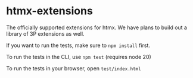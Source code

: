 # htmx-extensions
The officially supported extensions for htmx. We have plans to build out a library of 3P extensions as well.

If you want to run the tests, make sure to `npm install` first.

To run the tests in the CLI, use `npm test` (requires node 20)

To run the tests in your browser, open `test/index.html`

